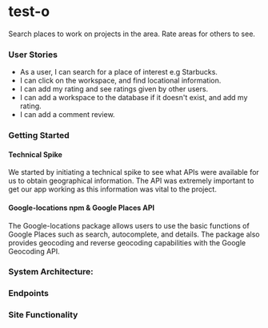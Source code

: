 # test-o

Search places to work on projects in the area. Rate areas for others to see.

### User Stories

- As a user, I can search for a place of interest e.g Starbucks.
- I can click on the workspace, and find locational information. 
- I can add my rating and see ratings given by other users.
- I can add a workspace to the database if it doesn't exist, and add my rating. 
- I can add a comment review.

### Getting Started

#### Technical Spike
We started by initiating a technical spike to see what APIs were available for us to obtain geographical information. The API was extremely important to get our app working as this information was vital to the project.

#### Google-locations npm & Google Places API 
The Google-locations package allows users to use the basic functions of Google Places such as search, autocomplete, and details. The package also provides geocoding and reverse geocoding capabilities with the Google Geocoding API.

### System Architecture:

### Endpoints

### Site Functionality
